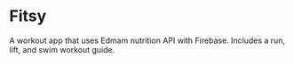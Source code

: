 # Fitsy
A workout app that uses Edmam nutrition API with Firebase. Includes a run, lift, and swim workout guide.
